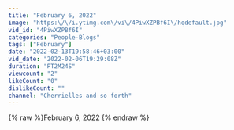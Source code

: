 ```yaml
---
title: "February 6, 2022"
image: "https:\/\/i.ytimg.com\/vi\/4PiwXZPBf6I\/hqdefault.jpg"
vid_id: "4PiwXZPBf6I"
categories: "People-Blogs"
tags: ["February"]
date: "2022-02-13T19:58:46+03:00"
vid_date: "2022-02-06T19:29:08Z"
duration: "PT2M24S"
viewcount: "2"
likeCount: "0"
dislikeCount: ""
channel: "Cherrielles and so forth"
---
```

{% raw %}February 6, 2022 {% endraw %}
